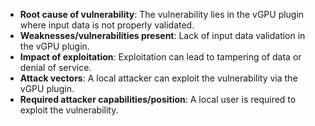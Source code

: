 - **Root cause of vulnerability**: The vulnerability lies in the vGPU plugin where input data is not properly validated.
- **Weaknesses/vulnerabilities present**: Lack of input data validation in the vGPU plugin.
- **Impact of exploitation**: Exploitation can lead to tampering of data or denial of service.
- **Attack vectors**: A local attacker can exploit the vulnerability via the vGPU plugin.
- **Required attacker capabilities/position**: A local user is required to exploit the vulnerability.